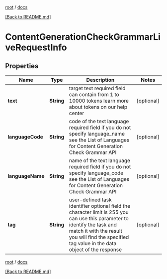 [root](./../ "root") / [docs](./ "docs")

[[Back to README.md]](./../README.md "[Back to README.md]")

# ContentGenerationCheckGrammarLiveRequestInfo

## Properties

| Name | Type | Description | Notes |
|------------ | ------------- | ------------- | -------------|
|**text** | **String** | target text required field can contain from 1 to 10000 tokens learn more about tokens on our help center |  [optional] |
|**languageCode** | **String** | code of the text language required field if you do not specify language_name see the List of Languages for Content Generation Check Grammar API |  [optional] |
|**languageName** | **String** | name of the text language required field if you do not specify language_code see the List of Languages for Content Generation Check Grammar API |  [optional] |
|**tag** | **String** | user-defined task identifier optional field the character limit is 255 you can use this parameter to identify the task and match it with the result you will find the specified tag value in the data object of the response |  [optional] |

[root](./../ "root") / [docs](./ "docs")

[[Back to README.md]](./../README.md "[Back to README.md]")